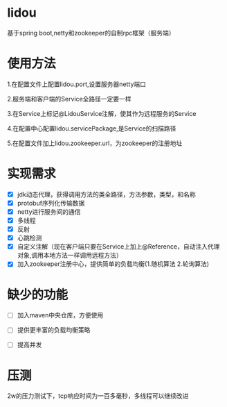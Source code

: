 # lidou
基于spring boot,netty和zookeeper的自制rpc框架（服务端）

# 使用方法

1.在配置文件上配置lidou.port,设置服务器netty端口

2.服务端和客户端的Service全路径一定要一样

3.在Service上标记@LidouService注解，使其作为远程服务的Service

4.在配置中心配置lidou.servicePackage,是Service的扫描路径

5.在配置文件加上lidou.zookeeper.url，为zookeeper的注册地址

# 实现需求
- [x] jdk动态代理，获得调用方法的类全路径，方法参数，类型，和名称
- [x] protobuf序列化传输数据
- [x] netty进行服务间的通信
- [x] 多线程
- [x] 反射
- [x] 心跳检测
- [x] 自定义注解（现在客户端只要在Service上加上@Reference，自动注入代理对象,调用本地方法一样调用远程方法）
- [x] 加入zookeeper注册中心，提供简单的负载均衡(1.随机算法 2.轮询算法)

# 缺少的功能
- [ ]  加入maven中央仓库，方便使用
- [ ]  提供更丰富的负载均衡策略
- [ ]  提高并发


# 压测
2w的压力测试下，tcp响应时间为一百多毫秒，多线程可以继续改进
